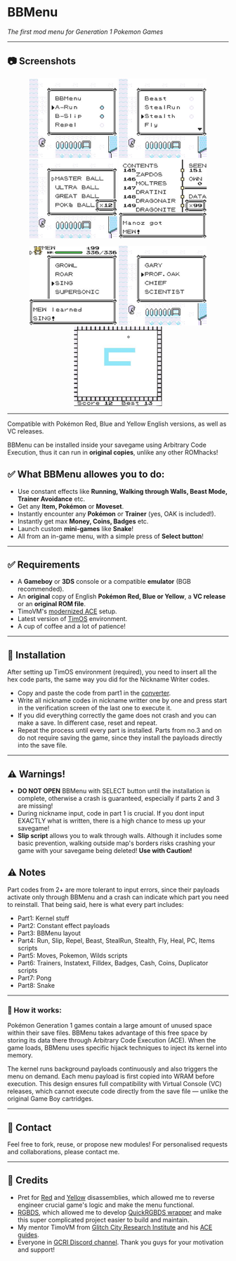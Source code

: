 # BBMenu
*The first mod menu for Generation 1 Pokemon Games*

---

## 📷 Screenshots
<p align="center">
  <img src="Shots/bbmenu1.jpg" width="200"/>
    <img src="Shots/bbmenu2.jpg" width="200"/>
  <img src="Shots/bbmenu3.jpg" width="200"/>
  <img src="Shots/bbmenu4.jpg" width="200"/>
</p>
<p align="center">
  <img src="Shots/bbmenu5.jpg" width="200"/>
    <img src="Shots/bbmenu6.jpg" width="200"/>
  <img src="Shots/bbmenu7.jpg" width="200"/>
</p>

---

Compatible with Pokémon Red, Blue and Yellow English versions, as well as VC releases. 

BBMenu can be installed inside your savegame using Arbitrary Code Execution, thus it can run in **original copies**, unlike any other ROMhacks!

## ✅ What BBMenu allowes you to do:
- Use constant effects like **Running, Walking through Walls, Beast Mode, Trainer Avoidance** etc.
- Get any **Item, Pokémon** or **Moveset**. 
- Instantly encounter any **Pokémon** or **Trainer** (yes, OAK is included!).
- Instantly get max **Money, Coins, Badges** etc.
- Launch custom **mini-games** like **Snake**!
- All from an in-game menu, with a simple press of **Select button**!

---

## ✅ Requirements
- A **Gameboy** or **3DS** console or a compatible **emulator** (BGB recommended).
- An **original** copy of English **Pokémon Red, Blue or Yellow**, a **VC release** or an **original ROM file**.
- TimoVM's [modernized ACE](https://glitchcity.wiki/wiki/Guides:TimoVM%27s_gen_1_ACE_setups) setup.
- Latest version of [TimOS](https://glitchcity.wiki/wiki/Guides:Nickname_Writer_Codes) environment.
- A cup of coffee and a lot of patience!

---

## 🔗 Installation

After setting up TimOS environment (required), you need to insert all the hex code parts, the same way you did for the Nickname Writer codes.
- Copy and paste the code from part1 in the [converter](https://timovm.github.io/NicknameConverter/).
- Write all nickname codes in nickname writter one by one and press start in the verification screen of the last one to execute it.
- If you did everything correctly the game does not crash and you can make a save. In different case, reset and repeat.
- Repeat the process until every part is installed. Parts from no.3 and on do not require saving the game, since they install the payloads directly into the save file.

---

## ⚠ Warnings!
- **DO NOT OPEN** BBMenu with SELECT button until the installation is complete, otherwise a crash is guaranteed, especially if parts 2 and 3 are missing!
- During nickname input, code in part 1 is crucial. If you dont input EXACTLY what is written, there is a high chance to mess up your savegame!
- **Slip script** allows you to walk through walls. Although it includes some basic prevention, walking outside map's borders risks crashing your game with your savegame being deleted! **Use with Caution!**
  
## ⚠ Notes
Part codes from 2+ are more tolerant to input errors, since their payloads activate only through BBMenu and a crash can indicate which part you need to reinstall.
That being said, here is what every part includes:
- Part1: Kernel stuff
- Part2: Constant effect payloads
- Part3: BBMenu layout
- Part4: Run, Slip, Repel, Beast, StealRun, Stealth, Fly, Heal, PC, Items scripts
- Part5: Moves, Pokemon, Wilds scripts
- Part6: Trainers, Instatext, Filldex, Badges, Cash, Coins, Duplicator scripts
- Part7: Pong
- Part8: Snake

---

### 🔧 How it works:
Pokémon Generation 1 games contain a large amount of unused space within their save files. BBMenu takes advantage of this free space by storing its data there through Arbitrary Code Execution (ACE). When the game loads, BBMenu uses specific hijack techniques to inject its kernel into memory.

The kernel runs background payloads continuously and also triggers the menu on demand. Each menu payload is first copied into WRAM before execution. This design ensures full compatibility with Virtual Console (VC) releases, which cannot execute code directly from the save file — unlike the original Game Boy cartridges.

---

## 💬 Contact

Feel free to fork, reuse, or propose new modules! For personalised requests and collaborations, please contact me.

---

## 🧠 Credits

- Pret for [Red](https://github.com/pret/pokered) and [Yellow](https://github.com/pret/pokeyellow) disassemblies, which allowed me to reverse engineer crucial game's logic and make the menu functional.
- [RGBDS](https://rgbds.gbdev.io/), which allowed me to develop [QuickRGBDS wrapper](https://github.com/M4n0zz/QuickRGBDS) and make this super complicated project easier to build and maintain.
- My mentor TimoVM from [Glitch City Research Institute](https://glitchcity.wiki/wiki/Main_Page) and his [ACE guides](https://glitchcity.wiki/wiki/Guides:TimoVM%27s_gen_1_ACE_setups).
- Everyone in [GCRI Discord channel](https://discord.gg/EA7jxJ6). Thank you guys for your motivation and support!

